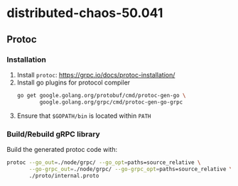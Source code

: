 # distributed-chaos-50.041

## Protoc

### Installation
1. Install `protoc`: https://grpc.io/docs/protoc-installation/
2. Install go plugins for protocol compiler
    ```bash
    go get google.golang.org/protobuf/cmd/protoc-gen-go \
           google.golang.org/grpc/cmd/protoc-gen-go-grpc
    ```
3. Ensure that `$GOPATH/bin` is located within `PATH`

### Build/Rebuild gRPC library
Build the generated protoc code with:
```bash
protoc --go_out=./node/grpc/ --go_opt=paths=source_relative \
       --go-grpc_out=./node/grpc/ --go-grpc_opt=paths=source_relative \
       ./proto/internal.proto
```

<!--- 
for archiving
```bash
 protoc --go_out=plugins=grpc:../basic --go_opt=paths=source_relative basic.proto 
```
-->
